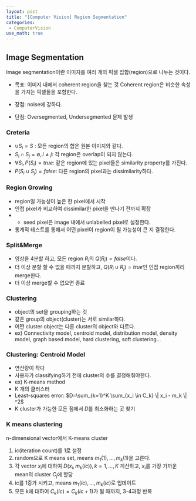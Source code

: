 ```yaml
---
layout: post
title: "[Computer Vision] Region Segmentation"
categories: 
 - ComputerVision
use_math: true
---
```


## Image Segmentation

Image segmentation이란 이미지를 여러 개의 픽셀 집합(region)으로 나누는 것이다. 

- 목표: 이미지 내에서 coherent region을 찾는 것
Coherent region은 비슷한 속성을 가지는 픽셀들을 포함한다.

- 장점: noise에 강하다.
- 단점: Oversegmented, Undersegmented 문제 발생

### Creteria
- $\cup S_i = S$ : 모든 region의 합은 원본 이미지와 같다. 
- $S_i \cap S_j = \emptyset, i \neq j$: 각 region은 overlap이 되지 않는다.  
- $\forall S_i, P(S_i) = true$: 같은 region에 있는 pixel들은 similarity property를 가진다. 
- $P(S_i \cup S_j) = false$: 다른 region의 pixel과는 dissimilarity하다. 

### Region Growing 
- region일 가능성이 높은 한 pixel에서 시작
- 인접 pixel과 비교하여 dissimilar한 pixel을 만나기 전까지 확장
- - seed pixel은 image 내에서 unlabelled pixel로 설정한다.
- 통계적 테스트를 통해서 어떤 pixel이 region이 될 가능성이  큰 지 결정한다.

### Split&Merge
- 영상을 4분할 하고, 모든 region $R_i$의 $Q(R_i)=false$이다.
- 더 이상 분할 할 수 없을 때까지 분할하고, $Q(R_i \cup R_j) = true$인 인접 region끼리 merge한다.
- 더 이상 merge할 수 없으면 종료

### Clustering
- object의 set을 grouping하는 것
- 같은 group의 object(cluster)는 서로 similar하다.
- 어떤 cluster object는 다른 cluster의 object와 다르다.
- ex) Connectivity model, centroid model, distribution model, density model, graph based model, hard clustering, soft clustering... 

### Clustering: Centroid Model
- 연산량이 작다
- 사용자가 classifying하기 전에 cluster의 수를 결정해줘야한다.
- ex) K-means method
- K 개의 클러스터
- Least-squares error: $D=\sum_{k=1}^K \sum_{x_i \in C_k} \| x_i - m_k \| ^2$
- K cluster가 가능한 모든 점에서 $D$를 최소화하는 곳 찾기

### K means clustering
n-dimensional vector에서 K-means cluster
1. ic(iteration count)를 1로 설정
2. random으로 K means set, means $m_1(1),..., m_k(1)$을 고른다.
3. 각 vector $x_i$에 대하여 $D(x_i, m_k(ic)), k=1,...,K$ 계산하고, $x_i$를 가장 가까운 mean의 cluster $C_j$에 할당
4. ic를 1증가 시키고, means $m_1(ic),..., m_k(ic)$로 업데이트
5. 모든 k에 대하여 $C_k(ic) = C_k(ic+1)$가 될 때까지, 3-4과정 반복

